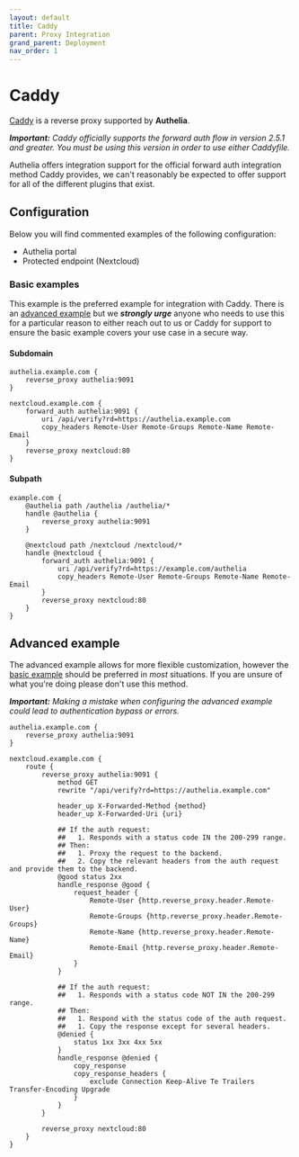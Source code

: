 ```yaml
---
layout: default
title: Caddy
parent: Proxy Integration
grand_parent: Deployment
nav_order: 1
---
```


# Caddy

[Caddy] is a reverse proxy supported by **Authelia**. 

_**Important:** Caddy officially supports the forward auth flow in version 2.5.1 and greater. You must be using this 
version in order to use either Caddyfile._

Authelia offers integration support for the official forward auth integration method Caddy provides, we
can't reasonably be expected to offer support for all of the different plugins that exist.

## Configuration

Below you will find commented examples of the following configuration:

* Authelia portal
* Protected endpoint (Nextcloud)

### Basic examples

This example is the preferred example for integration with Caddy. There is an [advanced example](#advanced-example) but
we _**strongly urge**_ anyone who needs to use this for a particular reason to either reach out to us or Caddy for support
to ensure the basic example covers your use case in a secure way.


#### Subdomain

```Caddyfile
authelia.example.com {
	reverse_proxy authelia:9091
}

nextcloud.example.com {
	forward_auth authelia:9091 {
		uri /api/verify?rd=https://authelia.example.com
		copy_headers Remote-User Remote-Groups Remote-Name Remote-Email
	}
	reverse_proxy nextcloud:80
}
```

#### Subpath

```Caddyfile
example.com {
	@authelia path /authelia /authelia/*
	handle @authelia {
		reverse_proxy authelia:9091
	}
	
	@nextcloud path /nextcloud /nextcloud/*
	handle @nextcloud {
		forward_auth authelia:9091 {
			uri /api/verify?rd=https://example.com/authelia
			copy_headers Remote-User Remote-Groups Remote-Name Remote-Email
		}
		reverse_proxy nextcloud:80
	}
}
```

## Advanced example

The advanced example allows for more flexible customization, however the [basic example](#basic-example) should be
preferred in _most_ situations. If you are unsure of what you're doing please don't use this method.

_**Important:** Making a mistake when configuring the advanced example could lead to authentication bypass or errors._

```Caddyfile
authelia.example.com {
	reverse_proxy authelia:9091
}

nextcloud.example.com {
	route {
		reverse_proxy authelia:9091 {
			method GET
			rewrite "/api/verify?rd=https://authelia.example.com"

			header_up X-Forwarded-Method {method}
			header_up X-Forwarded-Uri {uri}

			## If the auth request:
			##   1. Responds with a status code IN the 200-299 range.
			## Then:
			##   1. Proxy the request to the backend.
			##   2. Copy the relevant headers from the auth request and provide them to the backend.
			@good status 2xx
			handle_response @good {
				request_header {
					Remote-User {http.reverse_proxy.header.Remote-User}
					Remote-Groups {http.reverse_proxy.header.Remote-Groups}
					Remote-Name {http.reverse_proxy.header.Remote-Name}
					Remote-Email {http.reverse_proxy.header.Remote-Email}
				}
			}

			## If the auth request:
			##   1. Responds with a status code NOT IN the 200-299 range.
			## Then:
			##   1. Respond with the status code of the auth request.
			##   1. Copy the response except for several headers.
			@denied {
				status 1xx 3xx 4xx 5xx
			}
			handle_response @denied {
				copy_response
				copy_response_headers {
					exclude Connection Keep-Alive Te Trailers Transfer-Encoding Upgrade
				}
			}
		}

		reverse_proxy nextcloud:80
	}
}
```


[Caddy]: https://caddyserver.com
